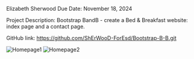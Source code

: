 Elizabeth Sherwood
Due Date: November 18, 2024

Project Description: Bootstrap BandB - create a Bed & Breakfast website: index page and a contact page.

GitHub link: https://github.com/ShErWooD-ForEsd/Bootstrap-B-B.git

![Homepage1](Homepage1.png)
![Homepage2](Homepage2.png)